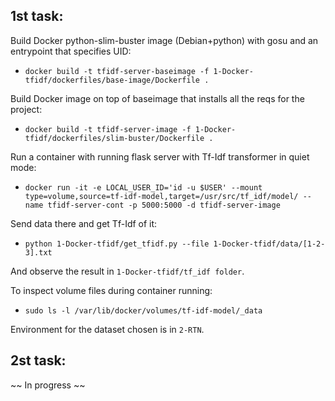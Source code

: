 ## 1st task:

Build Docker python-slim-buster image (Debian+python) with gosu and an entrypoint that specifies UID:
* `docker build -t tfidf-server-baseimage -f 1-Docker-tfidf/dockerfiles/base-image/Dockerfile .`

Build Docker image on top of baseimage that installs all the reqs for the project:
* `docker build -t tfidf-server-image -f 1-Docker-tfidf/dockerfiles/slim-buster/Dockerfile .`

Run a container with running flask server with Tf-Idf transformer in quiet mode:
* `docker run -it -e LOCAL_USER_ID='id -u $USER' --mount type=volume,source=tf-idf-model,target=/usr/src/tf_idf/model/ --name tfidf-server-cont -p 5000:5000 -d tfidf-server-image`

Send data there and get Tf-Idf of it:
* `python 1-Docker-tfidf/get_tfidf.py --file 1-Docker-tfidf/data/[1-2-3].txt`

And observe the result in `1-Docker-tfidf/tf_idf folder`. 

To inspect volume files during container running:
* `sudo ls -l /var/lib/docker/volumes/tf-idf-model/_data`

Environment for the dataset chosen is in `2-RTN`.

## 2st task:
~~ In progress ~~

